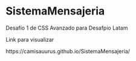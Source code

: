 # SistemaMensajeria
Desafío 1 de CSS Avanzado para Desafpio Latam
<p>Link para visualizar </p>
https://camisauurus.github.io/SistemaMensajeria/

